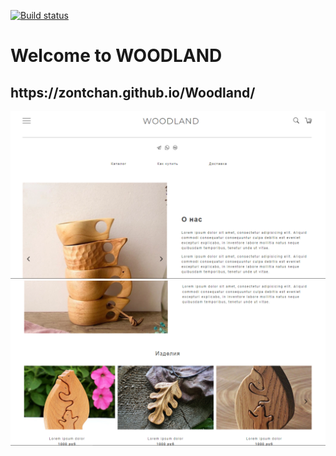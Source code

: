 [![Build status](https://ci.appveyor.com/api/projects/status/n4ay6xr0q10i16kd?svg=true)](https://ci.appveyor.com/project/zontchan/woodland)
<h1>Welcome to WOODLAND</h1>
<h2>https://zontchan.github.io/Woodland/
</h2>
<img src="./Preview.PNG" alt="App preview">
<img src="./Preview2.PNG" alt="App preview">
